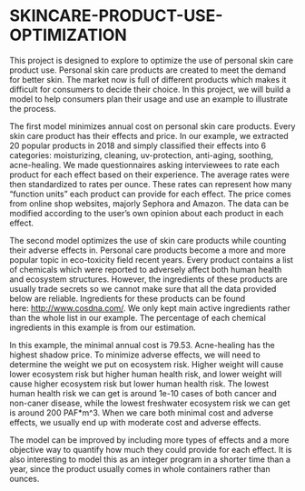 # SKINCARE-PRODUCT-USE-OPTIMIZATION

This project is designed to explore to optimize the use of personal skin care product use. Personal skin care products are created to meet the demand for better skin. The market now is full of different products which makes it difficult for consumers to decide their choice. In this project, we will build a model to help consumers plan their usage and use an example to illustrate the process.

The first model minimizes annual cost on personal skin care products. Every skin care product has their effects and price. In our example, we extracted 20 popular products in 2018 and simply classified their effects into 6 categories: moisturizing, cleaning, uv-protection, anti-aging, soothing, acne-healing. We made questionnaires asking interviewees to rate each product for each effect based on their experience. The average rates were then standardized to rates per ounce. These rates can represent how many “function units” each product can provide for each effect. The price comes from online shop websites, majorly Sephora and Amazon. The data can be modified according to the user’s own opinion about each product in each effect. 

The second model optimizes the use of skin care products while counting their adverse effects in. Personal care products become a more and more popular topic in eco-toxicity field recent years. Every product contains a list of chemicals which were reported to adversely affect both human health and ecosystem structures. However, the ingredients of these products are usually trade secrets so we cannot make sure that all the data provided below are reliable. Ingredients for these products can be found here: http://www.cosdna.com/. We only kept main active ingredients rather than the whole list in our example. The percentage of each chemical ingredients in this example is from our estimation.

In this example, the minimal annual cost is 79.53. Acne-healing has the highest shadow price. To minimize adverse effects, we will need to determine the weight we put on ecosystem risk. Higher weight will cause lower ecosystem risk but higher human health risk, and lower weight will cause higher ecosystem risk but lower human health risk. The lowest human health risk we can get is around 1e-10 cases of both cancer and non-caner disease, while the lowest freshwater ecosystem risk we can get is around 200 PAF*m^3. When we care both minimal cost and adverse effects, we usually end up with moderate cost and adverse effects.

The model can be improved by including more types of effects and a more objective way to quantify how much they could provide for each effect. It is also interesting to model this as an integer program in a shorter time than a year, since the product usually comes in whole containers rather than ounces.


